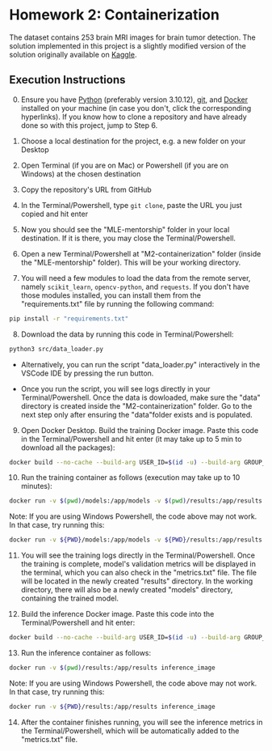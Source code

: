 # Homework 2: Containerization
The dataset contains 253 brain MRI images for brain tumor detection. The solution implemented in this project is a slightly modified version of the solution originally available on [Kaggle](https://www.kaggle.com/code/seifwael123/brain-tumor-detection-cnn-vgg16?rvi=1).
## Execution Instructions

0. Ensure you have [Python](https://www.python.org/downloads/) (preferably version 3.10.12), [git](https://git-scm.com/book/en/v2/Getting-Started-Installing-Git), and [Docker](https://www.docker.com/products/docker-desktop/) installed on your machine (in case you don't, click the corresponding hyperlinks). If you know how to clone a repository and have already done so with this project, jump to Step 6. 
1. Choose a local destination for the project, e.g. a new folder on your Desktop
2. Open Terminal (if you are on Mac) or Powershell (if you are on Windows) at the chosen destination
3. Copy the repository's URL from GitHub
4. In the Terminal/Powershell, type `git clone`, paste the URL you just copied and hit enter

5. Now you should see the "MLE-mentorship" folder in your local destination. If it is there, you may close the Terminal/Powershell.

6. Open a new Terminal/Powershell at "M2-containerization" folder (inside the "MLE-mentorship" folder). This will be your working directory.

7. You will need a few modules to load the data from the remote server, namely `scikit_learn`, `opencv-python`, and `requests`. If you don't have those modules installed, you can install them from the "requirements.txt" file by running the following command:

```bash
pip install -r "requirements.txt"
```

8. Download the data by running this code in Terminal/Powershell:
```bash
python3 src/data_loader.py
```
* Alternatively, you can run the script "data_loader.py" interactively in the VSCode IDE by pressing the run button.

* Once you run the script, you will see logs directly in your Terminal/Powershell. Once the data is dowloaded, make sure the "data" directory is created inside the "M2-containerization" folder. Go to the next step only after ensuring the "data"folder exists and is populated. 

9. Open Docker Desktop. Build the training Docker image. Paste this code in the Terminal/Powershell and hit enter (it may take up to 5 min to download all the packages):
```bash
docker build --no-cache --build-arg USER_ID=$(id -u) --build-arg GROUP_ID=$(id -g) -f ./src/train/Dockerfile -t training_image .
```
10. Run the training container as follows (execution may take up to 10 minutes):
```bash
docker run -v $(pwd)/models:/app/models -v $(pwd)/results:/app/results training_image
```
Note: If you are using Windows Powershell, the code above may not work. In that case, try running this:
```bash
docker run -v ${PWD}/models:/app/models -v ${PWD}/results:/app/results training_image
```

11. You will see the training logs directly in the Terminal/Powershell. Once the training is complete, model's validation metrics will be displayed in the terminal, which you can also check in the "metrics.txt" file. The file will be located in the newly created "results" directory. In the working directory, there will also be a newly created "models" directory, containing the trained model.

12. Build the inference Docker image. Paste this code into the Terminal/Powershell and hit enter:
```bash
docker build --no-cache --build-arg USER_ID=$(id -u) --build-arg GROUP_ID=$(id -g) -f ./src/inference/Dockerfile -t inference_image .
```
13. Run the inference container as follows:
```bash
docker run -v $(pwd)/results:/app/results inference_image
```
Note: If you are using Windows Powershell, the code above may not work. In that case, try running this:
```bash
docker run -v ${PWD}/results:/app/results inference_image
```
14. After the container finishes running, you will see the inference metrics in the Terminal/Powershell, which will be automatically added to the "metrics.txt" file.

